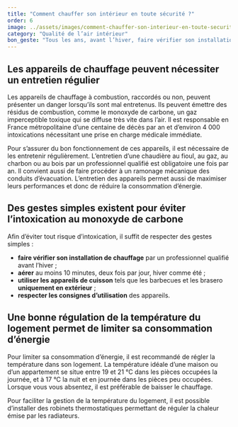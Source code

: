 ```yaml
---
title: "Comment chauffer son intérieur en toute sécurité ?"
order: 6
image: ../assets/images/comment-chauffer-son-interieur-en-toute-securite.jpg
category: "Qualité de l’air intérieur"
bon_geste: "Tous les ans, avant l’hiver, faire vérifier son installation de chauffage utilisant un combustible par un·e professionel·le qualifié·e."
---
```


## Les appareils de chauffage peuvent nécessiter un entretien régulier

Les appareils de chauffage à combustion, raccordés ou non, peuvent présenter un danger lorsqu’ils sont mal entretenus. Ils peuvent émettre des résidus de combustion, comme le monoxyde de carbone, un gaz imperceptible toxique qui se diffuse très vite dans l’air. Il est responsable en France métropolitaine d’une centaine de décès par an et d’environ 4 000 intoxications nécessitant une prise en charge médicale immédiate.

Pour s’assurer du bon fonctionnement de ces appareils, il est nécessaire de les entretenir régulièrement. L’entretien d’une chaudière au fioul, au gaz, au charbon ou au bois par un professionnel qualifié est obligatoire une fois par an. Il convient aussi de faire procéder à un ramonage mécanique des conduits d’évacuation. L’entretien des appareils permet aussi de maximiser leurs performances et donc de réduire la consommation d’énergie.

## Des gestes simples existent pour éviter l’intoxication au monoxyde de carbone

Afin d’éviter tout risque d’intoxication, il suffit de respecter des gestes simples : 
- **faire vérifier son installation de chauffage** par un professionnel qualifié avant l’hiver ;
- **aérer** au moins 10 minutes, deux fois par jour, hiver comme été ;
- **utiliser les appareils de cuisson** tels que les barbecues et les brasero **uniquement en extérieur** ;
- **respecter les consignes d’utilisation** des appareils.

## Une bonne régulation de la température du logement permet de limiter sa consommation d’énergie

Pour limiter sa consommation d’énergie, il est recommandé de régler la température dans son logement. La température idéale d’une maison ou d’un appartement se situe entre 19 et 21 °C dans les pièces occupées la journée, et à 17 °C la nuit et en journée dans les pièces peu occupées. Lorsque vous vous absentez, il est préférable de baisser le chauffage.

Pour faciliter la gestion de la température du logement, il est possible d’installer des robinets thermostatiques permettant de réguler la chaleur émise par les radiateurs.
